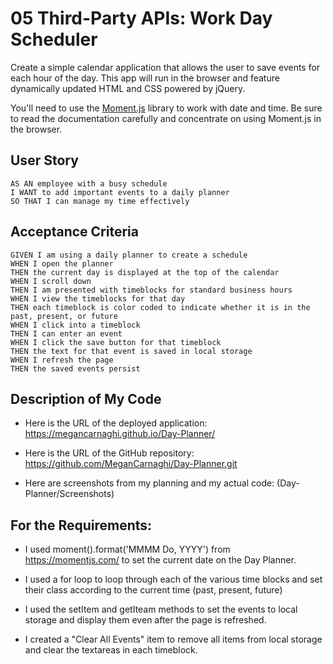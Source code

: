 # 05 Third-Party APIs: Work Day Scheduler

Create a simple calendar application that allows the user to save events for each hour of the day. This app will run in the browser and feature dynamically updated HTML and CSS powered by jQuery.

You'll need to use the [Moment.js](https://momentjs.com/) library to work with date and time. Be sure to read the documentation carefully and concentrate on using Moment.js in the browser.

## User Story

```
AS AN employee with a busy schedule
I WANT to add important events to a daily planner
SO THAT I can manage my time effectively
```

## Acceptance Criteria

```
GIVEN I am using a daily planner to create a schedule
WHEN I open the planner
THEN the current day is displayed at the top of the calendar
WHEN I scroll down
THEN I am presented with timeblocks for standard business hours
WHEN I view the timeblocks for that day
THEN each timeblock is color coded to indicate whether it is in the past, present, or future
WHEN I click into a timeblock
THEN I can enter an event
WHEN I click the save button for that timeblock
THEN the text for that event is saved in local storage
WHEN I refresh the page
THEN the saved events persist
```

## Description of My Code

* Here is the URL of the deployed application: https://megancarnaghi.github.io/Day-Planner/

* Here is the URL of the GitHub repository: https://github.com/MeganCarnaghi/Day-Planner.git

* Here are screenshots from my planning and my actual code: (Day-Planner/Screenshots)

## For the Requirements:

* I used moment().format('MMMM Do, YYYY') from https://momentjs.com/ to set the current date on the Day Planner.

* I used a for loop to loop through each of the various time blocks and set their class according to the current time (past, present, future)

* I used the setItem and getIteam methods to set the events to local storage and display them even after the page is refreshed.

* I created a "Clear All Events" item to remove all items from local storage and clear the textareas in each timeblock.
